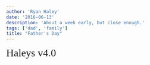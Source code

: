 ```yaml
---
author: 'Ryan Haley'
date: '2016-06-13'
description: 'About a week early, but close enough.'
tags: ['dad', 'family']
title: "Father's Day"
---
```


<link href='https://fonts.googleapis.com/css?family=Inconsolata:400,700' rel='stylesheet' type='text/css'>
<div style="font-family: Inconsolata; font-size: 200%;">
Haleys v4.0
</div>
